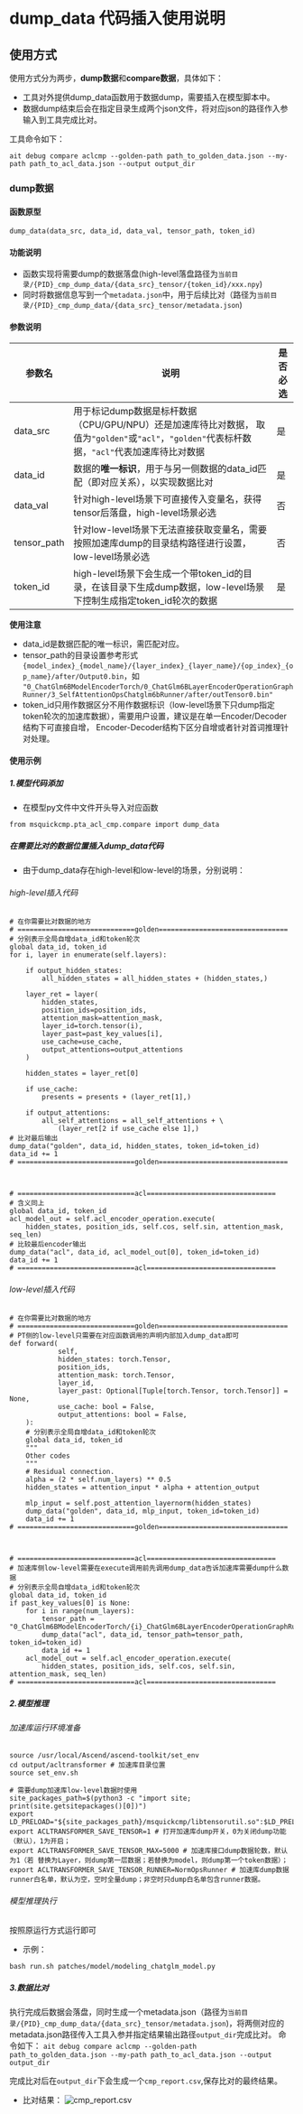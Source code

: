# dump_data 代码插入使用说明
## 使用方式
使用方式分为两步，**dump数据**和**compare数据**，具体如下：
- 工具对外提供dump_data函数用于数据dump，需要插入在模型脚本中。
- 数据dump结束后会在指定目录生成两个json文件，将对应json的路径作入参输入到工具完成比对。

工具命令如下：

```ait debug compare aclcmp --golden-path path_to_golden_data.json --my-path path_to_acl_data.json --output output_dir```

### dump数据
#### 函数原型
```
dump_data(data_src, data_id, data_val, tensor_path, token_id)
```
#### 功能说明
- 函数实现将需要dump的数据落盘(high-level落盘路径为```当前目录/{PID}_cmp_dump_data/{data_src}_tensor/{token_id}/xxx.npy```)
- 同时将数据信息写到一个```metadata.json```中，用于后续比对（路径为```当前目录/{PID}_cmp_dump_data/{data_src}_tensor/metadata.json```)

#### 参数说明
|参数名         | 说明                                                      |是否必选|
| ------------- |---------------------------------------------------------- | -------- |
|data_src| 用于标记dump数据是标杆数据（CPU/GPU/NPU）还是加速库待比对数据， 取值为```"golden"```或```"acl"```，```"golden"```代表标杆数据，```"acl"```代表加速库待比对数据|是|
|data_id| 数据的**唯一标识**，用于与另一侧数据的data_id匹配（即对应关系），以实现数据比对|是|
|data_val| 针对high-level场景下可直接传入变量名，获得tensor后落盘，high-level场景必选| 否|
|tensor_path| 针对low-level场景下无法直接获取变量名，需要按照加速库dump的目录结构路径进行设置， low-level场景必选| 否|
|token_id| high-level场景下会生成一个带token_id的目录，在该目录下生成dump数据，low-level场景下控制生成指定token_id轮次的数据|是|

**使用注意**
- data_id是数据匹配的唯一标识，需匹配对应。
- tensor_path的目录设置参考形式```{model_index}_{model_name}/{layer_index}_{layer_name}/{op_index}_{op_name}/after/Output0.bin```，如
```"0_ChatGlm6BModelEncoderTorch/0_ChatGlm6BLayerEncoderOperationGraphRunner/3_SelfAttentionOpsChatglm6bRunner/after/outTensor0.bin"```
- token_id只用作数据区分不用作数据标识（low-level场景下只dump指定token轮次的加速库数据），需要用户设置，建议是在单一Encoder/Decoder结构下可直接自增，
Encoder-Decoder结构下区分自增或者针对首词推理针对处理。

#### 使用示例
##### 1.模型代码添加
- 在模型py文件中文件开头导入对应函数
```
from msquickcmp.pta_acl_cmp.compare import dump_data
```

##### 在需要比对的数据位置插入dump_data代码
- 由于dump_data存在high-level和low-level的场景，分别说明：

###### high-level插入代码
```
# 在你需要比对数据的地方
# =============================golden================================
# 分别表示全局自增data_id和token轮次
global data_id, token_id
for i, layer in enumerate(self.layers):

    if output_hidden_states:
        all_hidden_states = all_hidden_states + (hidden_states,)

    layer_ret = layer(
        hidden_states,
        position_ids=position_ids,
        attention_mask=attention_mask,
        layer_id=torch.tensor(i),
        layer_past=past_key_values[i],
        use_cache=use_cache,
        output_attentions=output_attentions
    )

    hidden_states = layer_ret[0]

    if use_cache:
        presents = presents + (layer_ret[1],)

    if output_attentions:
        all_self_attentions = all_self_attentions + \
            (layer_ret[2 if use_cache else 1],)
# 比对最后输出
dump_data("golden", data_id, hidden_states, token_id=token_id)
data_id += 1
# =============================golden================================



# =============================acl================================
# 含义同上
global data_id, token_id
acl_model_out = self.acl_encoder_operation.execute(
    hidden_states, position_ids, self.cos, self.sin, attention_mask, seq_len)
# 比较最后encoder输出
dump_data("acl", data_id, acl_model_out[0], token_id=token_id)
data_id += 1
# =============================acl================================
```


###### low-level插入代码
```
# 在你需要比对数据的地方
# =============================golden================================
# PT侧的low-level只需要在对应函数调用的声明内部加入dump_data即可
def forward(
            self,
            hidden_states: torch.Tensor,
            position_ids,
            attention_mask: torch.Tensor,
            layer_id,
            layer_past: Optional[Tuple[torch.Tensor, torch.Tensor]] = None,
            use_cache: bool = False,
            output_attentions: bool = False,
    ):
    # 分别表示全局自增data_id和token轮次
    global data_id, token_id
    """
    Other codes
    """
    # Residual connection.
    alpha = (2 * self.num_layers) ** 0.5
    hidden_states = attention_input * alpha + attention_output

    mlp_input = self.post_attention_layernorm(hidden_states)
    dump_data("golden", data_id, mlp_input, token_id=token_id)
    data_id += 1
# =============================golden================================



# =============================acl================================
# 加速库侧low-level需要在execute调用前先调用dump_data告诉加速库需要dump什么数据
# 分别表示全局自增data_id和token轮次
global data_id, token_id
if past_key_values[0] is None:
    for i in range(num_layers):
        tensor_path = "0_ChatGlm6BModelEncoderTorch/{i}_ChatGlm6BLayerEncoderOperationGraphRunner/6_NormOpsRunner/after/outTensor0.bin"
        dump_data("acl", data_id, tensor_path=tensor_path, token_id=token_id)
        data_id += 1
    acl_model_out = self.acl_encoder_operation.execute(
        hidden_states, position_ids, self.cos, self.sin, attention_mask, seq_len)
# =============================acl================================
```
##### 2.模型推理
###### 加速库运行环境准备
```
source /usr/local/Ascend/ascend-toolkit/set_env
cd output/acltransformer # 加速库目录位置
source set_env.sh

# 需要dump加速库low-level数据时使用
site_packages_path=$(python3 -c "import site; print(site.getsitepackages()[0])")
export LD_PRELOAD="${site_packages_path}/msquickcmp/libtensorutil.so":$LD_PRELOAD
export ACLTRANSFORMER_SAVE_TENSOR=1 # 打开加速库dump开关，0为关闭dump功能（默认），1为开启；
export ACLTRANSFORMER_SAVE_TENSOR_MAX=5000 # 加速库接口dump数据轮数，默认为1（若 替换为Layer，则dump第一层数据；若替换为model，则dump第一个token数据）；
export ACLTRANSFORMER_SAVE_TENSOR_RUNNER=NormOpsRunner # 加速库dump数据runner白名单，默认为空，空时全量dump；非空时只dump白名单包含runner数据。
```

###### 模型推理执行
按照原运行方式运行即可
- 示例：
```
bash run.sh patches/model/modeling_chatglm_model.py
```

##### 3.数据比对
执行完成后数据会落盘，同时生成一个metadata.json（路径为```当前目录/{PID}_cmp_dump_data/{data_src}_tensor/metadata.json```)，将两侧对应的metadata.json路径传入工具入参并指定结果输出路径```output_dir```完成比对。
命令如下：
```ait debug compare aclcmp --golden-path path_to_golden_data.json --my-path path_to_acl_data.json --output output_dir```

完成比对后在```output_dir```下会生成一个```cmp_report.csv```,保存比对的最终结果。
- 比对结果：
![cmp_report.csv](./cmp_report.png)
